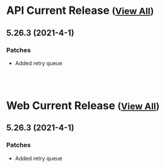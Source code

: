 
# API Current Release <small>([View All](/API.md))</small>
## 5.26.3 (2021-4-1)
### Patches 

- Added retry queue

<br><br>
# Web Current Release <small>([View All](/Web.md))</small>
## 5.26.3 (2021-4-1)
### Patches 

- Added retry queue

  